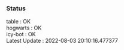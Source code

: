 ### Status


table : OK  
hogwarts : OK  
icy-bot : OK  
Latest Update : 2022-08-03 20:10:16.477377
